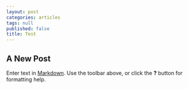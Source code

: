```yaml
---
layout: post
categories: articles
tags: null
published: false
title: Test
---
```


## A New Post

Enter text in [Markdown](http://daringfireball.net/projects/markdown/). Use the toolbar above, or click the **?** button for formatting help.
